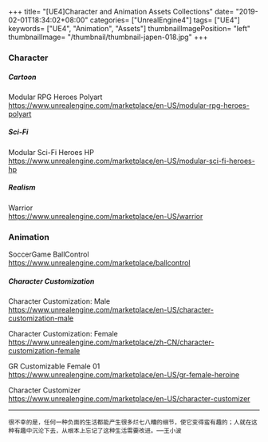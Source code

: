+++
title= "[UE4]Character and Animation Assets Collections"
date= "2019-02-01T18:34:02+08:00"
categories= ["UnrealEngine4"]
tags= ["UE4"]
keywords= ["UE4", "Animation", "Assets"]
thumbnailImagePosition= "left"
thumbnailImage= "/thumbnail/thumbnail-japen-018.jpg"
+++

### Character
<!--more-->

##### Cartoon

Modular RPG Heroes Polyart  
https://www.unrealengine.com/marketplace/en-US/modular-rpg-heroes-polyart

##### Sci-Fi

Modular Sci-Fi Heroes HP  
https://www.unrealengine.com/marketplace/en-US/modular-sci-fi-heroes-hp

##### Realism

Warrior  
https://www.unrealengine.com/marketplace/en-US/warrior

### Animation

SoccerGame BallControl  
https://www.unrealengine.com/marketplace/ballcontrol

##### Character Customization

Character Customization: Male  
https://www.unrealengine.com/marketplace/en-US/character-customization-male

Character Customization: Female  
https://www.unrealengine.com/marketplace/zh-CN/character-customization-female

GR Customizable Female 01  
https://www.unrealengine.com/marketplace/en-US/gr-female-heroine

Character Customizer  
https://www.unrealengine.com/marketplace/en-US/character-customizer

***
`很不幸的是，任何一种负面的生活都能产生很多烂七八糟的细节，使它变得蛮有趣的；人就在这种有趣中沉沦下去，从根本上忘记了这种生活需要改进。──王小波`

